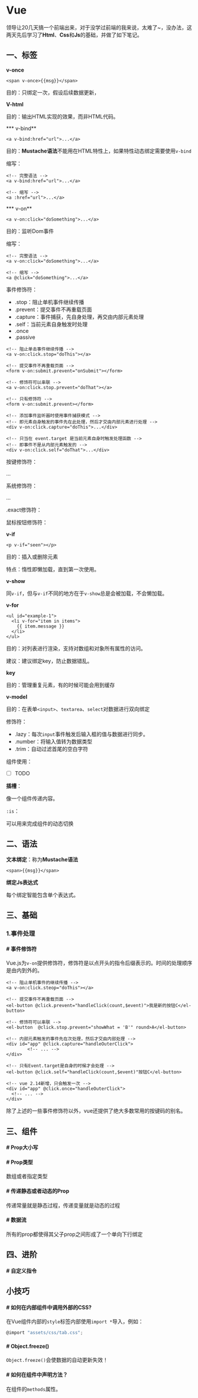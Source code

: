# Vue

领导让20几天搞一个前端出来，对于没学过前端的我来说，太难了~，没办法，这两天先后学习了**Html**、**Css**和**Js**的基础，并做了如下笔记。

## 一、标签

**v-once**

```vue
<span v-once>{{msg}}</span>
```

目的：只绑定一次，假设后续数据更新，

**V-html**

目的：输出HTML实现的效果，而非HTML代码。

*** v-bind**

```vue
<a v-bind:href="url">...</a>
```

目的：**Mustache语法**不能用在HTML特性上，如果特性动态绑定需要使用`v-bind`

缩写：

```vue
<!-- 完整语法 -->
<a v-bind:href="url">...</a>

<!-- 缩写 -->
<a :href="url">...</a>
```

*** v-on**

```vue
<a v-on:click="doSomething">...</a>
```

目的：监听Dom事件

缩写：

```vue
<!-- 完整语法 -->
<a v-on:click="doSomething">...</a>

<!-- 缩写 -->
<a @click="doSomething">...</a>
```

事件修饰符：

- .stop：阻止单机事件继续传播
- .prevent：提交事件不再重载页面
- .capture：事件捕获，先自身处理，再交由内部元素处理
- .self：当前元素自身触发时处理
- .once
- .passive

```vue
<!-- 阻止单击事件继续传播 -->
<a v-on:click.stop="doThis"></a>

<!-- 提交事件不再重载页面 -->
<form v-on:submit.prevent="onSubmit"></form>

<!-- 修饰符可以串联 -->
<a v-on:click.stop.prevent="doThat"></a>

<!-- 只有修饰符 -->
<form v-on:submit.prevent></form>

<!-- 添加事件监听器时使用事件捕获模式 -->
<!-- 即元素自身触发的事件先在此处理，然后才交由内部元素进行处理 -->
<div v-on:click.capture="doThis">...</div>

<!-- 只当在 event.target 是当前元素自身时触发处理函数 -->
<!-- 即事件不是从内部元素触发的 -->
<div v-on:click.self="doThat">...</div>
```

按键修饰符：

...

系统修饰符：

...

.exact修饰符：

鼠标按钮修饰符：

**v-if**

```vue
<p v-if="seen"></p>
```

目的：插入或删除元素

特点：惰性即懒加载，直到第一次使用。

**v-show**

同`v-if`，但与`v-if`不同的地方在于`v-show`总是会被加载，不会懒加载。

**v-for**

```vue
<ul id="example-1">
  <li v-for="item in items">
    {{ item.message }}
  </li>
</ul>
```

目的：对列表进行渲染，支持对数组和对象所有属性的访问。

建议：建议绑定key，防止数据错乱。

**key**

目的：管理重复元素，有的时候可能会用到缓存

**v-model**

目的：在表单`<input>`、`textarea`、`select`对数据进行双向绑定

修饰符：

- .lazy：每次`input`事件触发后输入框的值与数据进行同步。
- .number：将输入值转为数据类型
- .trim：自动过滤首尾的空白字符

组件使用：

- [ ] TODO

**插槽**：

像一个组件传递内容。

`:is`：

可以用来完成组件的动态切换

## 二、语法

**文本绑定**：称为**Mustache语法**

```vue
<span>{{msg}}</span>
```

**绑定Js表达式**

每个绑定智能包含单个表达式。

## 三、基础

### 1.事件处理

#### # 事件修饰符

Vue.js为`v-on`提供修饰符，修饰符是以点开头的指令后缀表示的。时间的处理顺序是由内到外的。

```vue
<!-- 阻止单机事件的继续传播 -->
<a v-on:click.steop="doThis"></a>

<!-- 提交事件不再重载页面 -->
<el-button @click.prevent="handleClick(count,$event)">我是新的按钮C</el-button>

<!-- 修饰符可以串联 -->
<el-button  @click.stop.prevent="showWhat = 'B'" round>A</el-button>

<!-- 内部元素触发的事件先在次处理，然后才交由内部处理 -->
<div id="app" @click.capture="handleOuterClick">
		<!-- ... -->
</div>

<!-- 只有Event.target是自身的时候才会处理 -->
<el-button @click.self="handleClick(count,$event)"按钮C</el-button>

<!-- vue 2.14新增，只会触发一次 -->
<div id="app" @click.once="handleOuterClick">
  <!-- ... -->
</div>
```

除了上述的一些事件修饰符以外，vue还提供了绝大多数常用的按键码的别名。

## 三、组件

#### # Prop大小写

#### # Prop类型

数组或者指定类型

#### # 传递静态或者动态的Prop

传递常量就是静态过程，传递变量就是动态的过程

#### # 数据流

所有的prop都使得其父子prop之间形成了一个单向下行绑定

## 四、进阶

#### # 自定义指令



## 小技巧

#### # 如何在内部组件中调用外部的CSS?

在Vue组件内部的`style`标签内部使用`import *`导入，例如：

```javascript
@import "assets/css/tab.css";
```

#### # Object.freeze()

`Object.freeze()`会使数据的自动更新失效！

#### # 如何在组件中声明方法？

在组件的`methods`属性。
